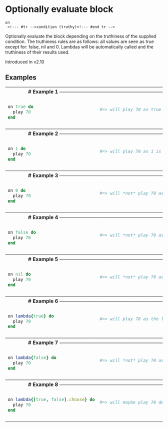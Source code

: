 # Optionally evaluate block

```
on 
 <!--- #tr -->condition (truthy)<!--- #end tr -->
```


Optionally evaluate the block depending on the truthiness of the supplied condition. The truthiness rules are as follows: all values are seen as true except for: false, nil and 0. Lambdas will be automatically called and the truthiness of their results used.

Introduced in v2.10

## Examples

<table class="examples">
<tr>
<th colspan="2" class="even head"># Example 1 ──────────────────────────────────────────────────────</th>
</tr>
<tr>
<td class="even">

```ruby
on true do
  play 70    
end


```

</td>
<td class="even">

<!--- #tr -->
```ruby
 
#=> will play 70 as true is truthy
 



```
<!--- #end tr -->

</td>
</tr>
<tr>
<th colspan="2" class="odd head"># Example 2 ──────────────────────────────────────────────────────</th>
</tr>
<tr>
<td class="odd">

```ruby
on 1 do
  play 70    
end


```

</td>
<td class="odd">

<!--- #tr -->
```ruby
 
#=> will play 70 as 1 is truthy
 



```
<!--- #end tr -->

</td>
</tr>
<tr>
<th colspan="2" class="even head"># Example 3 ──────────────────────────────────────────────────────</th>
</tr>
<tr>
<td class="even">

```ruby
on 0 do
  play 70    
end


```

</td>
<td class="even">

<!--- #tr -->
```ruby
 
#=> will *not* play 70 as 0 is not truthy
 



```
<!--- #end tr -->

</td>
</tr>
<tr>
<th colspan="2" class="odd head"># Example 4 ──────────────────────────────────────────────────────</th>
</tr>
<tr>
<td class="odd">

```ruby
on false do
  play 70    
end


```

</td>
<td class="odd">

<!--- #tr -->
```ruby
 
#=> will *not* play 70 as false is not truthy
 



```
<!--- #end tr -->

</td>
</tr>
<tr>
<th colspan="2" class="even head"># Example 5 ──────────────────────────────────────────────────────</th>
</tr>
<tr>
<td class="even">

```ruby
on nil do
  play 70    
end


```

</td>
<td class="even">

<!--- #tr -->
```ruby
 
#=> will *not* play 70 as nil is not truthy
 



```
<!--- #end tr -->

</td>
</tr>
<tr>
<th colspan="2" class="odd head"># Example 6 ──────────────────────────────────────────────────────</th>
</tr>
<tr>
<td class="odd">

```ruby
on lambda{true} do
  play 70    
end


```

</td>
<td class="odd">

<!--- #tr -->
```ruby
 
#=> will play 70 as the lambda returns a truthy value
 



```
<!--- #end tr -->

</td>
</tr>
<tr>
<th colspan="2" class="even head"># Example 7 ──────────────────────────────────────────────────────</th>
</tr>
<tr>
<td class="even">

```ruby
on lambda{false} do
  play 70    
end


```

</td>
<td class="even">

<!--- #tr -->
```ruby
 
#=> will *not* play 70 as the lambda does not return a truthy value
 



```
<!--- #end tr -->

</td>
</tr>
<tr>
<th colspan="2" class="odd head"># Example 8 ──────────────────────────────────────────────────────</th>
</tr>
<tr>
<td class="odd">

```ruby
on lambda{[true, false].choose} do
  play 70    
end


```

</td>
<td class="odd">

<!--- #tr -->
```ruby
 
#=> will maybe play 70 depending on the choice in the lambda
 



```
<!--- #end tr -->

</td>
</tr>
</table>

